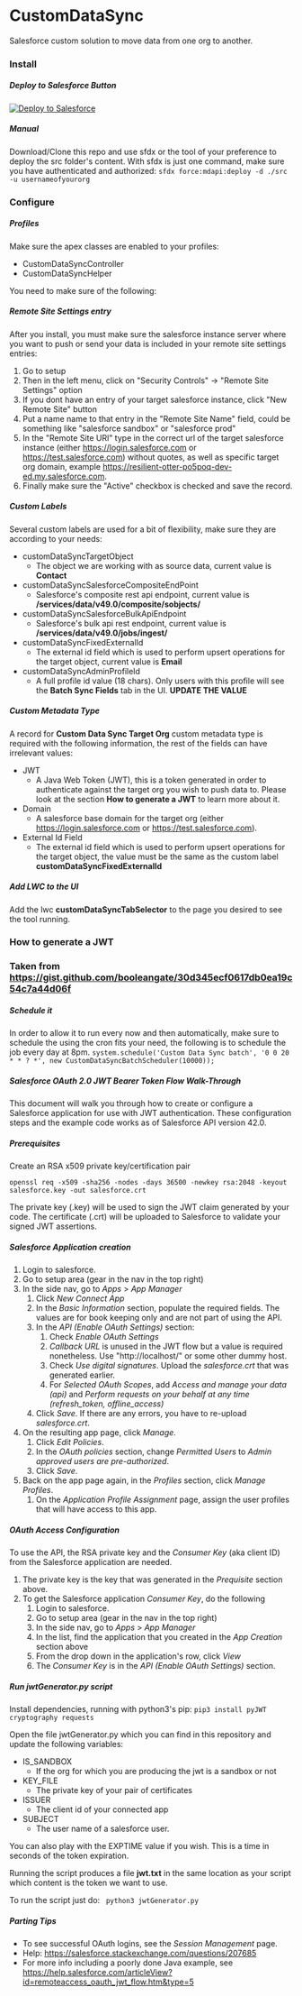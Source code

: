 # CustomDataSync
Salesforce custom solution to move data from one org to another.

### Install

##### Deploy to Salesforce Button

<a href="https://githubsfdeploy.herokuapp.com?owner=anyei&repo=CustomDataSync">
  <img alt="Deploy to Salesforce"
       src="https://raw.githubusercontent.com/afawcett/githubsfdeploy/master/src/main/webapp/resources/img/deploy.png">
</a>

##### Manual
Download/Clone this repo and use sfdx or the tool of your preference to deploy the src folder's content.
With sfdx is just one command, make sure you have authenticated and authorized:
```sfdx force:mdapi:deploy -d ./src -u usernameofyourorg```


### Configure


##### Profiles

Make sure the apex classes are enabled to your profiles:

- CustomDataSyncController
- CustomDataSyncHelper

You need to make sure of the following:

##### Remote Site Settings entry

After you install, you must make sure the salesforce instance server where you want to push or send your data is included in your remote site settings entries:

1. Go to setup
2. Then in the left menu, click on "Security Controls" -> "Remote Site Settings" option 
3. If you dont have an entry of your target salesforce instance, click "New Remote Site" button 
4. Put a name name to that entry in the "Remote Site Name" field, could be something like "salesforce sandbox" or "salesforce prod"
5. In the "Remote Site URl" type in the correct url of the target salesforce instance (either https://login.salesforce.com or https://test.salesforce.com) without quotes, as well as specific target org domain, example https://resilient-otter-po5poq-dev-ed.my.salesforce.com.
6. Finally make sure the "Active" checkbox is checked and save the record. 

##### Custom Labels

Several custom labels are used for a bit of flexibility, make sure they are according to your needs:

- customDataSyncTargetObject
    - The object we are working with as source data, current value is **Contact**
- customDataSyncSalesforceCompositeEndPoint
    - Salesforce's composite rest api endpoint, current value is **/services/data/v49.0/composite/sobjects/**
- customDataSyncSalesforceBulkApiEndpoint
    - Salesforce's bulk api rest endpoint, current value is **/services/data/v49.0/jobs/ingest/**
- customDataSyncFixedExternalId
    - The external id field which is used to perform upsert operations for the target object, current value is **Email**
- customDataSyncAdminProfileId
    - A full profile id value (18 chars). Only users with this profile will see the **Batch Sync Fields** tab in the UI. **UPDATE THE VALUE**
    
##### Custom Metadata Type

A record for **Custom Data Sync Target Org** custom metadata type is required with the following information, the rest of the fields can have irrelevant values:

- JWT
    - A Java Web Token (JWT), this is a token generated in order to authenticate against the target org you wish to push data to. Please look at the section **How to generate a JWT** to learn more about it.
- Domain
    - A salesforce base domain for the target org (either https://login.salesforce.com or https://test.salesforce.com).
- External Id Field
    - The external id field which is used to perform upsert operations for the target object, the value must be the same as the custom label **customDataSyncFixedExternalId**
  

##### Add LWC to the UI

Add the lwc **customDataSyncTabSelector** to the page you desired to see the tool running.
 
 
 ### How to generate a JWT 
 ### Taken from https://gist.github.com/booleangate/30d345ecf0617db0ea19c54c7a44d06f
 
 ##### Schedule it
 
 In order to allow it to run every now and then automatically, make sure to schedule the using the cron fits your need, the following is to schedule the job every day at 8pm.
 ```system.schedule('Custom Data Sync batch', '0 0 20 * * ? *', new CustomDataSyncBatchScheduler(10000));```
 
 
 
 ##### Salesforce OAuth 2.0 JWT Bearer Token Flow Walk-Through

This document will walk you through how to create or configure a Salesforce application for use with JWT authentication.  These configuration steps and the example code works as of Salesforce API version 42.0.


##### Prerequisites

Create an RSA x509 private key/certification pair

```
openssl req -x509 -sha256 -nodes -days 36500 -newkey rsa:2048 -keyout salesforce.key -out salesforce.crt
```

The private key (.key) will be used to sign the JWT claim generated by your code.  The certificate (.crt) will be uploaded to Salesforce to validate your signed JWT assertions.

##### Salesforce Application creation

1. Login to salesforce.
1. Go to setup area (gear in the nav in the top right)
1. In the side nav, go to _Apps_ > _App Manager_
   1. Click _New Connect App_
   1. In the _Basic Information_ section, populate the required fields.  The values are for book keeping only and are not part of using the API.
   1. In the _API (Enable OAuth Settings)_ section:
      1. Check _Enable OAuth Settings_
      1. _Callback URL_ is unused in the JWT flow but a value is required nonetheless.  Use "http://localhost/" or some other dummy host.
      1. Check _Use digital signatures_.  Upload the _salesforce.crt_ that was generated earlier.
      1. For _Selected OAuth Scopes_, add _Access and manage your data (api)_ and _Perform requests on your behalf at any time (refresh_token, offline_access)_
   1. Click _Save_.  If there are any errors, you have to re-upload _salesforce.crt_.
1. On the resulting app page, click _Manage_.
   1. Click _Edit Policies_.
   1. In the _OAuth policies_ section, change _Permitted Users_ to _Admin approved users are pre-authorized_.
   1. Click _Save_.
1. Back on the app page again, in the _Profiles_ section, click _Manage Profiles_.
   1. On the _Application Profile Assignment_ page, assign the user profiles that will have access to this app.


##### OAuth Access Configuration

To use the API, the RSA private key and the _Consumer Key_ (aka client ID) from the Salesforce application are needed.

1. The private key is the key that was generated in the _Prequisite_ section above.
1. To get the Salesforce application _Consumer Key_, do the following
   1. Login to salesforce.
   1. Go to setup area (gear in the nav in the top right)
   1. In the side nav, go to _Apps_ > _App Manager_
   1. In the list, find the application that you created in the _App Creation_ section above
   1. From the drop down in the application's row, click _View_
   1. The _Consumer Key_ is in the _API (Enable OAuth Settings)_ section.
   
##### Run jwtGenerator.py script

Install dependencies, running with python3's pip:
```pip3 install pyJWT cryptography requests```

Open the file jwtGenerator.py which you can find in this repository and update the following variables:

- IS_SANDBOX
    - If the org for which you are producing the jwt is a sandbox or not
- KEY_FILE
    - The private key of your pair of certificates
- ISSUER
    - The client id of your connected app
- SUBJECT
    - The user name of a salesforce user.
    
You can also play with the EXPTIME value if you wish. This is a time in seconds of the token expiration.

Running the script produces a file **jwt.txt** in the same location as your script which content is the token we want to use.

To run the script just do:
``` python3 jwtGenerator.py```

##### Parting Tips
- To see successful OAuth logins, see the _Session Management_ page.
- Help: https://salesforce.stackexchange.com/questions/207685
- For more info including a poorly done Java example, see https://help.salesforce.com/articleView?id=remoteaccess_oauth_jwt_flow.htm&type=5

